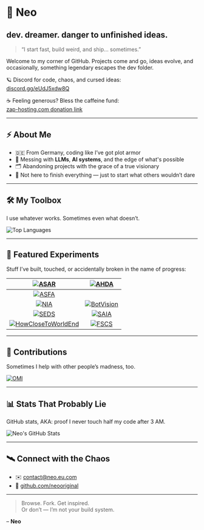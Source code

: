 # 🧠 Neo  
## dev. dreamer. danger to unfinished ideas.  

> “I start fast, build weird, and ship... sometimes.”  

Welcome to my corner of GitHub. Projects come and go, ideas evolve, and occasionally, something legendary escapes the dev folder.  

🪐 Discord for code, chaos, and cursed ideas:  
[discord.gg/eUdJ5xdw8Q](https://discord.gg/eUdJ5xdw8Q)  

☕ Feeling generous? Bless the caffeine fund:  
[zap-hosting.com donation link](https://zap-hosting.com/en/shop/donation/26ec1a9fd782e9891297c0a775476a0c/)

---

## ⚡ About Me  

- 🇩🇪 From Germany, coding like I’ve got plot armor  
- 🧠 Messing with **LLMs**, **AI systems**, and the edge of what's possible  
- 🗂 Abandoning projects with the grace of a true visionary  
- 🚀 Not here to finish everything — just to start what others wouldn’t dare  

---

## 🛠️ My Toolbox  

I use whatever works. Sometimes even what doesn’t.  

![Top Languages](https://github-readme-stats.vercel.app/api/top-langs/?username=neooriginal&layout=compact&theme=tokyonight)

---

## 🧪 Featured Experiments  

Stuff I’ve built, touched, or accidentally broken in the name of progress:  

| [![ASAR](https://github-readme-stats.vercel.app/api/pin/?username=neooriginal&repo=ASAR&theme=tokyonight)](https://github.com/neooriginal/ASAR) | [![AHDA](https://github-readme-stats.vercel.app/api/pin/?username=neooriginal&repo=AHDA&theme=tokyonight)](https://github.com/neooriginal/AHDA) |  
|:----------------------------------------------------------:|:----------------------------------------------------------:|  
| [![ASFA](https://github-readme-stats.vercel.app/api/pin/?username=neooriginal&repo=ASFA&theme=tokyonight)](https://github.com/neooriginal/ASFA) |  
| [![NIA](https://github-readme-stats.vercel.app/api/pin/?username=neooriginal&repo=NIA&theme=tokyonight)](https://github.com/neooriginal/NIA) | [![BotVision](https://github-readme-stats.vercel.app/api/pin/?username=neooriginal&repo=BotVision&theme=tokyonight)](https://github.com/neooriginal/BotVision) |  
| [![SEDS](https://github-readme-stats.vercel.app/api/pin/?username=neooriginal&repo=SEDS&theme=tokyonight)](https://github.com/neooriginal/SEDS) | [![SAIA](https://github-readme-stats.vercel.app/api/pin/?username=neooriginal&repo=SAIA&theme=tokyonight)](https://github.com/neooriginal/SAIA) |  
| [![HowCloseToWorldEnd](https://github-readme-stats.vercel.app/api/pin/?username=neooriginal&repo=HowCloseToWorldEnd&theme=tokyonight)](https://github.com/neooriginal/HowCloseToWorldEnd) | [![FSCS](https://github-readme-stats.vercel.app/api/pin/?username=neooriginal&repo=FSCS&theme=tokyonight)](https://github.com/neooriginal/FSCS) |

---

## 🧩 Contributions  

Sometimes I help with other people’s madness, too.  

[![OMI](https://github-readme-stats.vercel.app/api/pin/?username=BasedHardware&repo=omi&theme=tokyonight)](https://github.com/BasedHardware/omi)

---

## 📊 Stats That Probably Lie  

GitHub stats, AKA: proof I never touch half my code after 3 AM.

![Neo's GitHub Stats](https://github-readme-stats.vercel.app/api?username=neooriginal&show_icons=true&theme=tokyonight&hide_rank=true)

---

## 🛰️ Connect with the Chaos  

- ✉️ [contact@neo.eu.com](mailto:contact@neo.eu.com)  
- 🧬 [github.com/neooriginal](https://github.com/neooriginal)

---

> Browse. Fork. Get inspired.  
> Or don’t — I’m not your build system.  

– **Neo**

